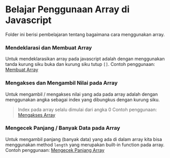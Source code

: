 # Belajar Penggunaan Array di Javascript
Folder ini berisi pembelajaran tentang bagaimana cara menggunakan array.

### Mendeklarasi dan Membuat Array
Untuk mendeklarasikan array pada javascript adalah dengan menggunakan tanda kurung siku buka dan kurung siku tutup `[]`.
Contoh penggunaan: [Membuat Array](arrayBasic.js#L1-L5)

### Mengakses dan Mengambil Nilai pada Array
Untuk mengambil / mengakses nilai yang ada pada array adalah dengan menggunakan angka sebagai index yang dibungkus dengan kurung siku. 
> Index pada array selalu dimulai dari angka 0
Contoh penggunaan: [Mengakses Array](arrayBasic.js#L7-L11)

### Mengecek Panjang / Banyak Data pada Array
Untuk mengambil panjang (banyak data) yang ada di dalam array kita bisa menggunakan method `length` yang merupakan built-in function pada array.
Contoh penggunaan: [Mengecek Panjang Array](arrayBasic.js#L13-L17)
